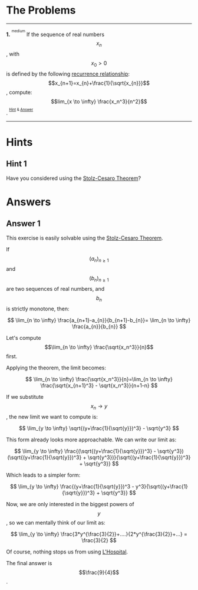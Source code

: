 # The Problems

---

**1.** <sup><sup>medium</sup></sup> If the sequence of real numbers $$x_n$$, with $$x_0 \gt 0$$ is defined by the following [recurrence relationship](https://en.wikipedia.org/wiki/Recurrence_relation): $$x_{n+1}=x_{n}+\frac{1}{\sqrt{x_{n}}}$$, compute: $$lim_{x \to \infty} \frac{x_n^3}{n^2}$$. <sup><sup>[Hint](#hint-1) &  [Answer](#answer-1)</sup></sup>

---

# Hints

## Hint 1

Have you considered using the [Stolz-Cesaro Theorem](https://en.wikipedia.org/wiki/Stolz%E2%80%93Ces%C3%A0ro_theorem)?

# Answers 

## Answer 1

This exercise is easily solvable using the [Stolz-Cesaro Theorem](https://en.wikipedia.org/wiki/Stolz%E2%80%93Ces%C3%A0ro_theorem).

If $$(a_n)_{n \ge 1}$$ and $$(b_n)_{n \ge 1}$$ are two sequences of real numbers, and $$b_n$$ is strictly monotone, then:

$$
\lim_{n \to \infty} \frac{a_{n+1}-a_{n}}{b_{n+1}-b_{n}}= \lim_{n \to \infty} \frac{a_{n}}{b_{n}}
$$

Let's compute $$\lim_{n \to \infty} \frac{\sqrt{x_n^3}}{n}$$ first. 

Applying the theorem, the limit becomes:

$$
\lim_{n \to \infty} \frac{\sqrt{x_n^3}}{n}=\lim_{n \to \infty} \frac{\sqrt{x_{n+1}^3} - \sqrt{x_n^3}}{n+1-n}
$$ 

If we substitute $$x_n \rightarrow y$$, the new limit we want to compute is:

$$
\lim_{y \to \infty} \sqrt{(y+\frac{1}{\sqrt{y}})^3} - \sqrt{y^3}
$$

This form already looks more approachable. We can write our limit as:

$$
\lim_{y \to \infty} \frac{(\sqrt{(y+\frac{1}{\sqrt{y}})^3} - \sqrt{y^3})(\sqrt{(y+\frac{1}{\sqrt{y}})^3} + \sqrt{y^3})}{\sqrt{(y+\frac{1}{\sqrt{y}})^3} + \sqrt{y^3}}
$$

Which leads to a simpler form:

$$
\lim_{y \to \infty} \frac{(y+\frac{1}{\sqrt{y}})^3 - y^3}{\sqrt{(y+\frac{1}{\sqrt{y}})^3} + \sqrt{y^3}}
$$

Now, we are only interested in the biggest powers of $$y$$, so we can mentally think of our limit as:

$$
\lim_{y \to \infty} \frac{3*y^{\frac{3}{2}}+....}{2*y^{\frac{3}{2}}+...} = \frac{3}{2}
$$

Of course, nothing stops us from using [L'Hospital](https://en.wikipedia.org/wiki/L'H%C3%B4pital's_rule).

The final answer is $$\frac{9}{4}$$.